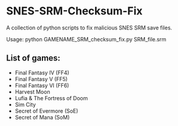 # SNES-SRM-Checksum-Fix
A collection of python scripts to fix malicious SNES SRM save files.

Usage:
python GAMENAME_SRM_checksum_fix.py SRM_file.srm


List of games:
--------------
 * Final Fantasy IV (FF4)
 * Final Fantasy V  (FF5)
 * Final Fantasy VI (FF6)
 * Harvest Moon
 * Lufia & The Fortress of Doom
 * Sim City
 * Secret of Evermore (SoE)
 * Secret of Mana     (SoM)
